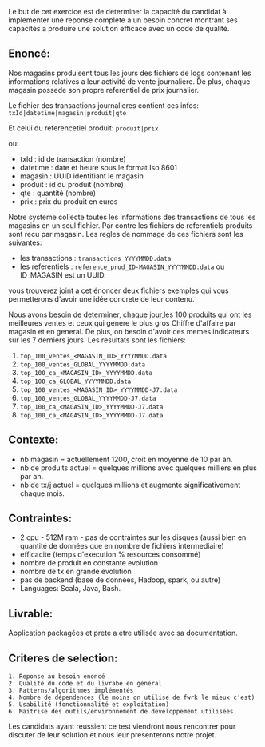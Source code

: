 Le but de cet exercice est de determiner la capacité du candidat à implementer une reponse complete a un besoin concret montrant ses capacités a produire une solution efficace avec un code de qualité. 


Enoncé:
--------

Nos magasins produisent tous les jours des fichiers de logs contenant les informations relatives a leur activité de vente journaliere. De plus, chaque magasin possede son propre referentiel de prix journalier.


Le fichier des transactions journalieres contient ces infos: `txId|datetime|magasin|produit|qte`
 
Et celui du referencetiel produit: `produit|prix`

ou:
 - txId : id de transaction (nombre)
 - datetime : date et heure sous le format Iso 8601
 - magasin : UUID identifiant le magasin
 - produit : id du produit (nombre)
 - qte : quantité (nombre)  
 - prix : prix du produit en euros

Notre systeme collecte toutes les informations des transactions de tous les magasins en un seul fichier.
Par contre les fichiers de referentiels produits sont recu par magasin.
Les regles de nommage de ces fichiers sont les suivantes:

  - les transactions : `transactions_YYYYMMDD.data`
  - les referentiels : `reference_prod_ID-MAGASIN_YYYYMMDD.data` ou ID_MAGASIN est un UUID.

vous trouverez joint a cet énoncer deux fichiers exemples qui vous permetterons d'avoir une idée concrete de leur contenu.


Nous avons besoin de determiner, chaque jour,les 100 produits qui ont les meilleures ventes et ceux qui genere le plus gros Chiffre d'affaire par magasin et en general.
De plus, on besoin d'avoir ces memes indicateurs sur les 7 derniers jours.
Les resultats sont les fichiers:
	
1. `top_100_ventes_<MAGASIN_ID>_YYYYMMDD.data` 
2. `top_100_ventes_GLOBAL_YYYYMMDD.data`
3. `top_100_ca_<MAGASIN_ID>_YYYYMMDD.data`
4. `top_100_ca_GLOBAL_YYYYMMDD.data`
5. `top_100_ventes_<MAGASIN_ID>_YYYYMMDD-J7.data` 
6. `top_100_ventes_GLOBAL_YYYYMMDD-J7.data`
7. `top_100_ca_<MAGASIN_ID>_YYYYMMDD-J7.data`
8. `top_100_ca_<MAGASIN_ID>_YYYYMMDD-J7.data`

Contexte:
---------
	
* nb magasin = actuellement 1200, croit en moyenne de 10 par an.
* nb de produits actuel = quelques millions avec quelques milliers en plus par an.
* nb de tx/j actuel = quelques millions et augmente significativement chaque mois.

Contraintes:
------------

* 2 cpu - 512M ram - pas de contraintes sur les disques (aussi bien en quantité de données que en nombre de fichiers intermediaire)
* efficacité (temps d'execution % resources consommé)
* nombre de produit en constante evolution
* nombre de tx en grande evolution
* pas de backend (base de données, Hadoop, spark, ou autre)
* Languages: Scala, Java, Bash.

Livrable:
----------

Application packagées et prete a etre utilisée avec sa documentation.


Criteres de selection:
----------------------

	1. Reponse au besoin enoncé
	2. Qualité du code et du livrabe en général
	3. Patterns/algorithmes implémentés
	4. Nombre de dépendences (le moins on utilise de fwrk le mieux c'est)
	5. Usabilité (fonctionnalité et exploitation)
	6. Maitrise des outils/environnement de developpement utilisées


Les candidats ayant reussient ce test  viendront nous rencontrer pour discuter de leur solution et nous leur presenterons notre projet.
